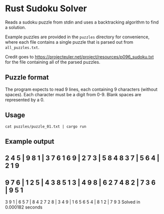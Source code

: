 # Rust Sudoku Solver

Reads a sudoku puzzle from stdin and uses a backtracking algorithm to 
find a solution.

Example puzzles are provided in the `puzzles` directory for convenience,
where each file contains a single puzzle that is parsed out from 
`all_puzzles.txt`. 

Credit goes to https://projecteuler.net/project/resources/p096_sudoku.txt
for the file containing all of the parsed puzzles.

## Puzzle format

The program expects to read 9 lines, each containing 9 characters (without spaces). Each
character must be a digit from 0-9. Blank spaces are represented by
a 0.

## Usage

`cat puzzles/puzzle_01.txt | cargo run`

## Example output

2 4 5 | 9 8 1 | 3 7 6
1 6 9 | 2 7 3 | 5 8 4
8 3 7 | 5 6 4 | 2 1 9
---------------------
9 7 6 | 1 2 5 | 4 3 8
5 1 3 | 4 9 8 | 6 2 7
4 8 2 | 7 3 6 | 9 5 1
---------------------
3 9 1 | 6 5 7 | 8 4 2
7 2 8 | 3 4 9 | 1 6 5
6 5 4 | 8 1 2 | 7 9 3
Solved in 0.000182 seconds
